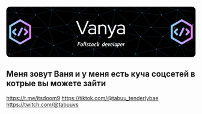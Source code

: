 ![Header](./11.png)


## Меня зовут Ваня и у меня есть куча соцсетей в котрые вы можете зайти


https://t.me/itsdoom9
https://tiktok.com/@tabuu_tenderlybae
https://twitch.com/@tabuuvs

<!--
**Vanya-cpu-web/Vanya-cpu-web** is a ✨ _special_ ✨ repository because its `README.md` (this file) appears on your GitHub profile.

Here are some ideas to get you started:

- 🔭 I’m currently working on ...
- 🌱 I’m currently learning ...
- 👯 I’m looking to collaborate on ...
- 🤔 I’m looking for help with ...
- 💬 Ask me about ...
- 📫 How to reach me: ...
- 😄 Pronouns: ...
- ⚡ Fun fact: ...
-->
